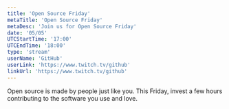 ```yaml
---
title: 'Open Source Friday'
metaTitle: 'Open Source Friday'
metaDesc: 'Join us for Open Source Friday'
date: '05/05'
UTCStartTime: '17:00'
UTCEndTime: '18:00'
type: 'stream'
userName: 'GitHub'
userLink: 'https://www.twitch.tv/github'
linkUrl: 'https://www.twitch.tv/github'
---
```


Open source is made by people just like you. This Friday, invest a few hours contributing to the software you use and love.